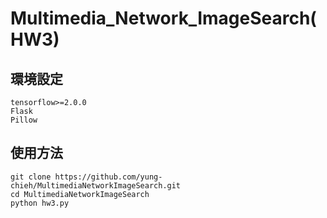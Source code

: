 # Multimedia_Network_ImageSearch(HW3)
## 環境設定  
    tensorflow>=2.0.0  
    Flask  
    Pillow  
## 使用方法  
    git clone https://github.com/yung-chieh/MultimediaNetworkImageSearch.git  
    cd MultimediaNetworkImageSearch  
    python hw3.py  
